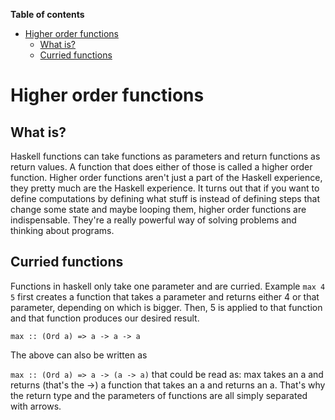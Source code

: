 **Table of contents**

- [Higher order functions](#higher-order-functions)
  - [What is?](#what-is)
  - [Curried functions](#curried-functions)

# Higher order functions

## What is?

Haskell functions can take functions as parameters and return functions as return values. A function that does either of those is called a higher order function. Higher order functions aren't just a part of the Haskell experience, they pretty much are the Haskell experience. It turns out that if you want to define computations by defining what stuff is instead of defining steps that change some state and maybe looping them, higher order functions are indispensable. They're a really powerful way of solving problems and thinking about programs.

## Curried functions

Functions in haskell only take one parameter and are curried. Example `max 4 5` first creates a function that takes a parameter and returns either 4 or that parameter, depending on which is bigger. Then, 5 is applied to that function and that function produces our desired result.

`max :: (Ord a) => a -> a -> a`

The above can also be written as

`max :: (Ord a) => a -> (a -> a)` that could be read as: max takes an a and returns (that's the ->) a function that takes an a and returns an a. That's why the return type and the parameters of functions are all simply separated with arrows.
